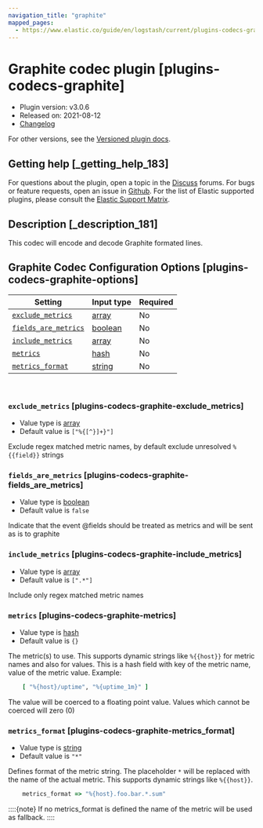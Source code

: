 ```yaml
---
navigation_title: "graphite"
mapped_pages:
  - https://www.elastic.co/guide/en/logstash/current/plugins-codecs-graphite.html
---
```


# Graphite codec plugin [plugins-codecs-graphite]


* Plugin version: v3.0.6
* Released on: 2021-08-12
* [Changelog](https://github.com/logstash-plugins/logstash-codec-graphite/blob/v3.0.6/CHANGELOG.md)

For other versions, see the [Versioned plugin docs](https://www.elastic.co/guide/en/logstash-versioned-plugins/current/codec-graphite-index.md).

## Getting help [_getting_help_183]

For questions about the plugin, open a topic in the [Discuss](http://discuss.elastic.co) forums. For bugs or feature requests, open an issue in [Github](https://github.com/logstash-plugins/logstash-codec-graphite). For the list of Elastic supported plugins, please consult the [Elastic Support Matrix](https://www.elastic.co/support/matrix#logstash_plugins).


## Description [_description_181]

This codec will encode and decode Graphite formated lines.


## Graphite Codec Configuration Options [plugins-codecs-graphite-options]

| Setting | Input type | Required |
| --- | --- | --- |
| [`exclude_metrics`](plugins-codecs-graphite.md#plugins-codecs-graphite-exclude_metrics) | [array](introduction.md#array) | No |
| [`fields_are_metrics`](plugins-codecs-graphite.md#plugins-codecs-graphite-fields_are_metrics) | [boolean](introduction.md#boolean) | No |
| [`include_metrics`](plugins-codecs-graphite.md#plugins-codecs-graphite-include_metrics) | [array](introduction.md#array) | No |
| [`metrics`](plugins-codecs-graphite.md#plugins-codecs-graphite-metrics) | [hash](introduction.md#hash) | No |
| [`metrics_format`](plugins-codecs-graphite.md#plugins-codecs-graphite-metrics_format) | [string](introduction.md#string) | No |

 

### `exclude_metrics` [plugins-codecs-graphite-exclude_metrics]

* Value type is [array](introduction.md#array)
* Default value is `["%{[^}]+}"]`

Exclude regex matched metric names, by default exclude unresolved `%{{field}}` strings


### `fields_are_metrics` [plugins-codecs-graphite-fields_are_metrics]

* Value type is [boolean](introduction.md#boolean)
* Default value is `false`

Indicate that the event @fields should be treated as metrics and will be sent as is to graphite


### `include_metrics` [plugins-codecs-graphite-include_metrics]

* Value type is [array](introduction.md#array)
* Default value is `[".*"]`

Include only regex matched metric names


### `metrics` [plugins-codecs-graphite-metrics]

* Value type is [hash](introduction.md#hash)
* Default value is `{}`

The metric(s) to use. This supports dynamic strings like `%{{host}}` for metric names and also for values. This is a hash field with key of the metric name, value of the metric value. Example:

```ruby
    [ "%{host}/uptime", "%{uptime_1m}" ]
```

The value will be coerced to a floating point value. Values which cannot be coerced will zero (0)


### `metrics_format` [plugins-codecs-graphite-metrics_format]

* Value type is [string](introduction.md#string)
* Default value is `"*"`

Defines format of the metric string. The placeholder `*` will be replaced with the name of the actual metric. This supports dynamic strings like `%{{host}}`.

```ruby
    metrics_format => "%{host}.foo.bar.*.sum"
```

::::{note} 
If no metrics_format is defined the name of the metric will be used as fallback.
::::




